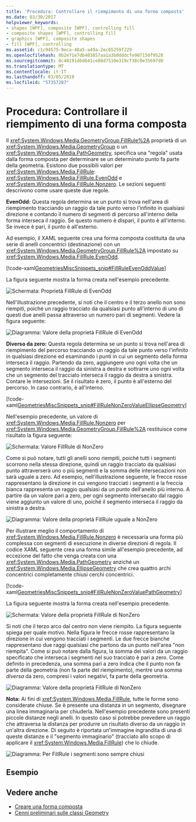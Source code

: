 ```yaml
---
title: 'Procedura: Controllare il riempimento di una forma composta'
ms.date: 03/30/2017
helpviewer_keywords:
- shapes [WPF], composite [WPF], controlling fill
- composite shapes [WPF], controlling fill
- graphics [WPF], composite shapes
- fill [WPF], controlling
ms.assetid: c1c94575-9eca-48a5-a49a-2ec65259f229
ms.openlocfilehash: 0b2e71e7db403857aa1a3b0dddcfe907150f9528
ms.sourcegitcommit: 0c48191d6d641ce88d7510e319cf38c0e35697d0
ms.translationtype: MT
ms.contentlocale: it-IT
ms.lasthandoff: 03/05/2019
ms.locfileid: "57357287"
---
```

# <a name="how-to-control-the-fill-of-a-composite-shape"></a>Procedura: Controllare il riempimento di una forma composta
Il <xref:System.Windows.Media.GeometryGroup.FillRule%2A> proprietà di un <xref:System.Windows.Media.GeometryGroup> o un <xref:System.Windows.Media.PathGeometry>, specifica una "regola" usata dalla forma composta per determinare se un determinato punto fa parte della geometria. Esistono due possibili valori per <xref:System.Windows.Media.FillRule>: <xref:System.Windows.Media.FillRule.EvenOdd> e <xref:System.Windows.Media.FillRule.Nonzero>. Le sezioni seguenti descrivono come usare queste due regole.  
  
 **EvenOdd:** Questa regola determina se un punto si trova nell'area di riempimento tracciando un raggio da tale punto verso l'infinito in qualsiasi direzione e contando il numero di segmenti di percorso all'interno della forma interseca il raggio. Se questo numero è dispari, il punto è all'interno. Se invece è pari, il punto è all'esterno.  
  
 Ad esempio, il XAML seguente crea una forma composta costituita da una serie di anelli concentrici (destinazione) con un <xref:System.Windows.Media.GeometryGroup.FillRule%2A> impostato su <xref:System.Windows.Media.FillRule.EvenOdd>.  
  
 [!code-xaml[GeometriesMiscSnippets_snip#FillRuleEvenOddValue](~/samples/snippets/xaml/VS_Snippets_Wpf/GeometriesMiscSnippets_snip/XAML/FillRuleExample.xaml#fillruleevenoddvalue)]  
  
 La figura seguente mostra la forma creata nell'esempio precedente.  
  
 ![Schermata: Proprietà FillRule di EvenOdd](./media/fillruleevenoddfirstone.png "FillRuleEvenOddFirstOne")  
  
 Nell'illustrazione precedente, si noti che il centro e il terzo anello non sono riempiti, poiché un raggio tracciato da qualsiasi punto all'interno di uno di questi due anelli passa attraverso un numero pari di segmenti. Vedere la figura seguente:  
  
 ![Diagramma: Valore della proprietà FillRule di EvenOdd](./media/fillruleevenodd2.png "FillRuleEvenOdd2")  
  
 **Diverso da zero:** Questa regola determina se un punto si trova nell'area di riempimento del percorso tracciando un raggio da tale punto verso l'infinito in qualsiasi direzione ed esaminando i punti in cui un segmento della forma interseca il raggio. Partendo da zero, aggiungere uno ogni volta che un segmento interseca il raggio da sinistra a destra e sottrarre uno ogni volta che un segmento del tracciato interseca il raggio da destra a sinistra. Contare le intersezioni. Se il risultato è zero, il punto è all'esterno del percorso. In caso contrario, è all'interno.  
  
 [!code-xaml[GeometriesMiscSnippets_snip#FillRuleNonZeroValueEllipseGeometry](~/samples/snippets/xaml/VS_Snippets_Wpf/GeometriesMiscSnippets_snip/XAML/FillRuleExample.xaml#fillrulenonzerovalueellipsegeometry)]  
  
 Nell'esempio precedente, un valore di <xref:System.Windows.Media.FillRule.Nonzero> per <xref:System.Windows.Media.GeometryGroup.FillRule%2A> restituisce come risultato la figura seguente:  
  
 ![Schermata: Valore FillRule di NonZero](./media/fillrulenonzero1.png "FillRuleNonZero1")  
  
 Come si può notare, tutti gli anelli sono riempiti, poiché tutti i segmenti scorrono nella stessa direzione, quindi un raggio tracciato da qualsiasi punto attraverserà uno o più segmenti e la somma delle intersecazioni non sarà uguale a zero. Ad esempio, nell'illustrazione seguente, le frecce rosse rappresentano la direzione in cui vengono tracciati i segmenti e la freccia bianca rappresenta un raggio qualsiasi da un punto dell'anello più interno. A partire da un valore pari a zero, per ogni segmento intersecato dal raggio viene aggiunto un valore di uno, poiché il segmento interseca il raggio da sinistra a destra.  
  
 ![Diagramma: Valore della proprietà FillRule uguale a NonZero](./media/fillrulenonzero2.png "FillRuleNonZero2")  
  
 Per illustrare meglio il comportamento di <xref:System.Windows.Media.FillRule.Nonzero> è necessaria una forma più complessa con segmenti di esecuzione in diverse direzioni di regola. Il codice XAML seguente crea una forma simile all'esempio precedente, ad eccezione del fatto che venga creata con una <xref:System.Windows.Media.PathGeometry> anziché un <xref:System.Windows.Media.EllipseGeometry> che crea quattro archi concentrici completamente chiusi cerchi concentrici.  
  
 [!code-xaml[GeometriesMiscSnippets_snip#FillRuleNonZeroValuePathGeometry](~/samples/snippets/xaml/VS_Snippets_Wpf/GeometriesMiscSnippets_snip/XAML/FillRuleExample.xaml#fillrulenonzerovaluepathgeometry)]  
  
 La figura seguente mostra la forma creata nell'esempio precedente.  
  
 ![Schermata: Valore della proprietà FillRule di NonZero](./media/fillrulenonzero3.png "FillRuleNonZero3")  
  
 Si noti che il terzo arco dal centro non viene riempito. La figura seguente spiega per quale motivo. Nella figura le frecce rosse rappresentano la direzione in cui vengono tracciati i segmenti. Le due frecce bianche rappresentano due raggi qualsiasi che partono da un punto nell'area "non riempita". Come si può notare dalla figura, la somma dei valori da un raggio specificato che interseca i segmenti nel suo tracciato è pari a zero. Come definito in precedenza, una somma pari a zero indica che il punto non fa parte della geometria (non fa parte del riempimento), mentre una somma *diversa* da zero, compresi i valori negativi, fa parte della geometria.  
  
 ![Diagramma: Valore della proprietà FillRule di NonZero](./media/fillrulenonzero4.png "FillRuleNonZero4")  
  
 **Nota:** Ai fini di <xref:System.Windows.Media.FillRule>, tutte le forme sono considerate chiuse. Se è presente una distanza in un segmento, disegnare una linea immaginaria per chiuderla. Nell'esempio precedente sono presenti piccole distanze negli anelli. In questo caso si potrebbe prevedere un raggio che attraversa la distanza per produrre un risultato diverso da un raggio in un'altra direzione. Di seguito è riportata un'immagine ingrandita di una di queste distanze e il "segmento immaginario" (tracciato allo scopo di applicare il <xref:System.Windows.Media.FillRule>) che lo chiude.  
  
 ![Diagramma: Per FillRule i segmenti sono sempre chiusi](./media/fillruleclosedshapes.png "FillRuleClosedShapes")  
  
## <a name="example"></a>Esempio  
  
## <a name="see-also"></a>Vedere anche
- [Creare una forma composta](how-to-create-a-composite-shape.md)
- [Cenni preliminari sulle classi Geometry](geometry-overview.md)

